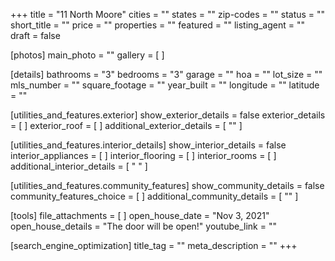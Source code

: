 +++
title = "11 North Moore"
cities = ""
states = ""
zip-codes = ""
status = ""
short_title = ""
price = ""
properties = ""
featured = ""
listing_agent = ""
draft = false

[photos]
main_photo = ""
gallery = [ ]

[details]
bathrooms = "3"
bedrooms = "3"
garage = ""
hoa = ""
lot_size = ""
mls_number = ""
square_footage = ""
year_built = ""
longitude = ""
latitude = ""

[utilities_and_features.exterior]
show_exterior_details = false
exterior_details = [ ]
exterior_roof = [ ]
additional_exterior_details = [ "" ]

[utilities_and_features.interior_details]
show_interior_details = false
interior_appliances = [ ]
interior_flooring = [ ]
interior_rooms = [ ]
additional_interior_details = [ " " ]

[utilities_and_features.community_features]
show_community_details = false
community_features_choice = [ ]
additional_community_details = [ "" ]

[tools]
file_attachments = [ ]
open_house_date = "Nov 3, 2021"
open_house_details = "The door will be open!"
youtube_link = ""

[search_engine_optimization]
title_tag = ""
meta_description = ""
+++
